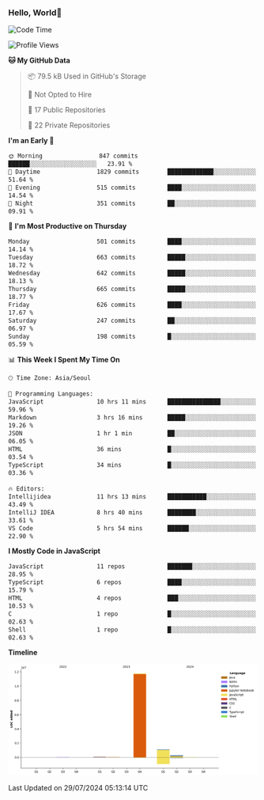 
### Hello, World🐤

<!--START_SECTION:waka-->
![Code Time](http://img.shields.io/badge/Code%20Time-532%20hrs%209%20mins-blue)

![Profile Views](http://img.shields.io/badge/Profile%20Views-2-blue)

**🐱 My GitHub Data** 

> 📦 79.5 kB Used in GitHub's Storage 
 > 
> 🚫 Not Opted to Hire
 > 
> 📜 17 Public Repositories 
 > 
> 🔑 22 Private Repositories 
 > 
**I'm an Early 🐤** 

```text
🌞 Morning                847 commits         ██████░░░░░░░░░░░░░░░░░░░   23.91 % 
🌆 Daytime                1829 commits        █████████████░░░░░░░░░░░░   51.64 % 
🌃 Evening                515 commits         ████░░░░░░░░░░░░░░░░░░░░░   14.54 % 
🌙 Night                  351 commits         ██░░░░░░░░░░░░░░░░░░░░░░░   09.91 % 
```
📅 **I'm Most Productive on Thursday** 

```text
Monday                   501 commits         ████░░░░░░░░░░░░░░░░░░░░░   14.14 % 
Tuesday                  663 commits         █████░░░░░░░░░░░░░░░░░░░░   18.72 % 
Wednesday                642 commits         █████░░░░░░░░░░░░░░░░░░░░   18.13 % 
Thursday                 665 commits         █████░░░░░░░░░░░░░░░░░░░░   18.77 % 
Friday                   626 commits         ████░░░░░░░░░░░░░░░░░░░░░   17.67 % 
Saturday                 247 commits         ██░░░░░░░░░░░░░░░░░░░░░░░   06.97 % 
Sunday                   198 commits         █░░░░░░░░░░░░░░░░░░░░░░░░   05.59 % 
```


📊 **This Week I Spent My Time On** 

```text
🕑︎ Time Zone: Asia/Seoul

💬 Programming Languages: 
JavaScript               10 hrs 11 mins      ███████████████░░░░░░░░░░   59.96 % 
Markdown                 3 hrs 16 mins       █████░░░░░░░░░░░░░░░░░░░░   19.26 % 
JSON                     1 hr 1 min          ██░░░░░░░░░░░░░░░░░░░░░░░   06.05 % 
HTML                     36 mins             █░░░░░░░░░░░░░░░░░░░░░░░░   03.54 % 
TypeScript               34 mins             █░░░░░░░░░░░░░░░░░░░░░░░░   03.36 % 

🔥 Editors: 
Intellijidea             11 hrs 13 mins      ███████████░░░░░░░░░░░░░░   43.49 % 
IntelliJ IDEA            8 hrs 40 mins       ████████░░░░░░░░░░░░░░░░░   33.61 % 
VS Code                  5 hrs 54 mins       ██████░░░░░░░░░░░░░░░░░░░   22.90 % 
```

**I Mostly Code in JavaScript** 

```text
JavaScript               11 repos            ███████░░░░░░░░░░░░░░░░░░   28.95 % 
TypeScript               6 repos             ████░░░░░░░░░░░░░░░░░░░░░   15.79 % 
HTML                     4 repos             ███░░░░░░░░░░░░░░░░░░░░░░   10.53 % 
C                        1 repo              █░░░░░░░░░░░░░░░░░░░░░░░░   02.63 % 
Shell                    1 repo              █░░░░░░░░░░░░░░░░░░░░░░░░   02.63 % 
```



**Timeline**

![Lines of Code chart](https://raw.githubusercontent.com/jilpoom/jilpoom/main/assets/bar_graph.png)


 Last Updated on 29/07/2024 05:13:14 UTC
<!--END_SECTION:waka-->
